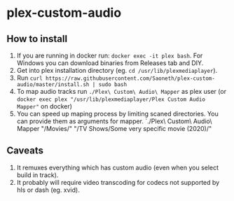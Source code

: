 # plex-custom-audio

## How to install
1. If you are running in docker run: `docker exec -it plex bash`. For Windows you can download binaries from Releases tab and DIY.
2. Get into plex installation directory (eg. `cd /usr/lib/plexmediaplayer`).
2. Run `curl https://raw.githubusercontent.com/Saoneth/plex-custom-audio/master/install.sh | sudo bash`
4. To map audio tracks run `./Plex\ Custom\ Audio\ Mapper` as plex user (or `docker exec plex "/usr/lib/plexmediaplayer/Plex Custom Audio Mapper"` on docker)
5. You can speed up maping process by limiting scaned directories. You can provide them as arguments for mapper. `./Plex\ Custom\ Audio\ Mapper "/Movies/" "/TV Shows/Some very specific movie (2020)/"

## Caveats
1. It remuxes everything which has custom audio (even when you select build in track).
2. It probably will require video transcoding for codecs not supported by hls or dash (eg. xvid).
